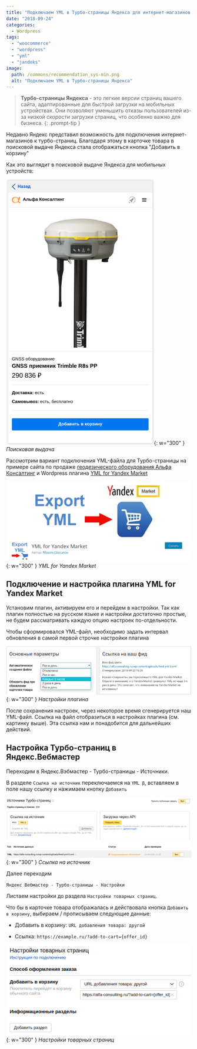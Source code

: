 ```yaml
---
title: "Подключаем YML в Турбо-страницы Яндекса для интернет-магазинов в Wordpress"
date: "2018-09-24"
categories: 
  - Wordpress
tags: 
  - "woocommerce"
  - "wordpress"
  - "yml"
  - "jandeks"
image:
  path: /commons/recommendation_sys-min.png
  alt: "Подключаем YML в Турбо-страницы Яндекса"
---
```


> **Турбо-страницы Яндекса** - это легкие версии страниц вашего сайта, адаптированные для быстрой загрузки на мобильных устройствах. Они позволяют уменьшить отказы пользователей из-за низкой скорости загрузки страниц, что особенно важно для бизнеса.
{: .prompt-tip }

Недавно Яндекс представил возможность для подключения интернет-магазинов к турбо-страниц. Благодаря этому в карточке товара в поисковой выдаче Яндекса стала отображаться кнопка "Добавить в корзину"

Как это выглядит в поисковой выдаче Яндекса для мобильных устройств:

![](/assets/img/posts/2018/09/24/pic-2018-09-24_09-06_yandex-turbo.png){: w="300" }
_Поисковая выдача_

Рассмотрим вариант подключения YML-файла для Турбо-страницы на примере сайта по продаже [геодезического оборудования Альфа Консалтинг](https://alfa-consulting.ru) и Wordpress плагина [YML for Yandex Market](https://ru.wordpress.org/plugins/yml-for-yandex-market/)

![](/assets/img/posts/2018/09/24/pic-2018-09-24_09-10_YML-for-Yandex.png){: w="300" }
_YML for Yandex Market_


## Подключение и настройка плагина YML for Yandex Market

Установим плагин, активируем его и перейдем в настройки. Так как плагин полностью на русском языке и настройки достаточно простые, не будем рассматривать каждую опцию настроек по-отдельности.

Чтобы сформировался YML-файл, необходимо задать интервал обновления в самой первой строчке настройки плагина

![](/assets/img/posts/2018/09/24/pic-2018-09-24_09-15_YML-settings.png){: w="300" }
_Настройки плагина_

После сохранения настроек, через некоторое время сгенерируется наш YML-файл. Ссылка на файл отобразиться в настройках плагина (см. картинку выше). Эта ссылка нам и понадобится для дальнейших действий.

## Настройка Турбо-страниц в Яндекс.Вебмастер

Переходим в Яндекс.Вэбмастер - Турбо-страницы - Источники.

В разделе `Ссылка на источник` переключаемся на `YML β`, вставляем в поле нашу ссылку и нажимаем кнопку `Добавить`

![](/assets/img/posts/2018/09/24/pic-2018-09-24_09-30_webmaster-settings.png){: w="300" }
_Ссылка на источник_

Далее переходим 
```
Яндекс Вебмастер - Турбо-страницы - Настройки
```

Листаем настройки до раздела `Настройки товарных страниц`.

Что бы в карточке товара отображалась и действовала кнопка `Добавить в корзину`, выбираем / прописываем следующие данные:

- Добавить в корзину: `URL добавления товара: другой`

- Ссылка: `https://example.ru/?add-to-cart={offer_id}`

![](/assets/img/posts/2018/09/24/pic-2018-09-24_09-35_webmaster-settings2.png){: w="300" }
_Настройки товарных страниц_
